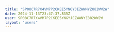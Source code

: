 ```yaml
---
title: "SP08C7R7X4VM7P2CKEE5YNGYJEZWWNYZ882WW2W"
date: 2024-11-13T23:47:37.835Z
user: SP08C7R7X4VM7P2CKEE5YNGYJEZWWNYZ882WW2W
layout: "users"
---
```

    